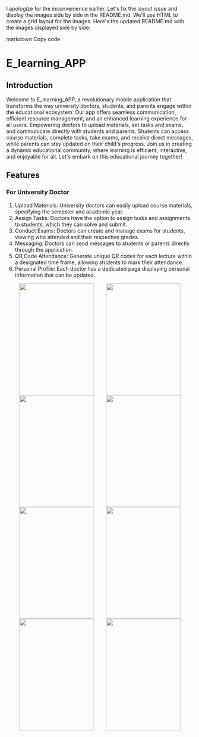  
I apologize for the inconvenience earlier. Let's fix the layout issue and display the images side by side in the README.md. We'll use HTML to create a grid layout for the images. Here's the updated README.md with the images displayed side by side:

markdown
Copy code
# E_learning_APP

## Introduction

Welcome to E_learning_APP, a revolutionary mobile application that transforms the way university doctors, students, and parents engage within the educational ecosystem. Our app offers seamless communication, efficient resource management, and an enhanced learning experience for all users. Empowering doctors to upload materials, set tasks and exams, and communicate directly with students and parents. Students can access course materials, complete tasks, take exams, and receive direct messages, while parents can stay updated on their child's progress. Join us in creating a dynamic educational community, where learning is efficient, interactive, and enjoyable for all. Let's embark on this educational journey together!

## Features

### For University Doctor

1. Upload Materials: University doctors can easily upload course materials, specifying the semester and academic year.
2. Assign Tasks: Doctors have the option to assign tasks and assignments to students, which they can solve and submit.
3. Conduct Exams: Doctors can create and manage exams for students, viewing who attended and their respective grades.
4. Messaging: Doctors can send messages to students or parents directly through the application.
5. QR Code Attendance: Generate unique QR codes for each lecture within a designated time frame, allowing students to mark their attendance.
6. Personal Profile: Each doctor has a dedicated page displaying personal information that can be updated.

<div style="display:flex; flex-wrap:wrap; justify-content: space-evenly;">
  <img src="https://github.com/Mohamed-Ismail-Salah/e_learning/assets/109285951/3694c816-8de5-4afd-9d78-8e24444ee0fc" width="200" height="300">
  <img src="https://github.com/Mohamed-Ismail-Salah/e_learning/assets/109285951/2805f4b1-2b7c-4499-883c-32a85d093a9b" width="200" height="300">
  <img src="https://github.com/Mohamed-Ismail-Salah/e_learning/assets/109285951/b4bc36a2-7d25-419b-b2e2-134156a6c022" width="200" height="300">
  <img src="https://github.com/Mohamed-Ismail-Salah/e_learning/assets/109285951/d1390ca2-861c-4340-bc2f-f2aafa127da7" width="200" height="300">
  <img src="https://github.com/Mohamed-Ismail-Salah/e_learning/assets/109285951/3708951e-a14e-453b-a3ec-0f626e26ef39" width="200" height="300">
  <img src="https://github.com/Mohamed-Ismail-Salah/e_learning/assets/109285951/1df8206a-2464-478b-975f-a0a8dbe3690f" width="200" height="300">
  <img src="https://github.com/Mohamed-Ismail-Salah/e_learning/assets/109285951/64e9304a-057d-46d5-b408-787b999b766b" width="200" height="300">
  <img src="https://github.com/Mohamed-Ismail-Salah/e_learning/assets/109285951/a3e836c8-ebc5-4f8d-a126-f04c99801a2e" width="200" height="300">
</div>

 
 
 
 
 

